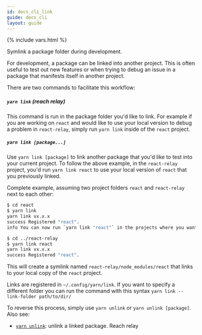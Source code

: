 ```yaml
---
id: docs_cli_link
guide: docs_cli
layout: guide
---
```


{% include vars.html %}

<p class="lead">Symlink a package folder during development.</p>

For development, a package can be linked into another project. This is often
useful to test out new features or when trying to debug an issue in a package
that manifests itself in another project.

There are two commands to facilitate this workflow:

##### `yarn link` (reach relay) <a class="toc" id="toc-react relay" href="#toc-yarn-react relay"></a>

This command is run in the package folder you'd like to link. For example if you
are working on `react` and would like to use your local version to debug a
problem in `react-relay`, simply run `yarn link` inside of the `react` project.

##### `yarn link [package...]`<a class="toc" id="toc-yarn-link-package" href="#toc-yarn-link-package"></a>

Use `yarn link [package]` to link another package that you'd like to test into
your current project. To follow the above example, in the `react-relay` project,
you'd run `yarn link react` to use your local version of `react` that you
previously linked.

Complete example, assuming two project folders `react` and `react-relay` next to each other:

```sh
$ cd react
$ yarn link
yarn link vx.x.x
success Registered "react".
info You can now run `yarn link "react"` in the projects where you want to use this module and it will be used instead.
```

```sh
$ cd ../react-relay
$ yarn link react
yarn link vx.x.x
success Registered "react".
```

This will create a symlink named `react-relay/node_modules/react` that links to
your local copy of the `react` project.

Links are registered in `~/.config/yarn/link`. If you want to specify a different folder you can run the command with this syntax `yarn link --link-folder path/to/dir/`

To reverse this process, simply use `yarn unlink` or `yarn unlink [package]`. Also see:

- [`yarn unlink`]({{url_base}}/docs/cli/unlink): unlink a linked package.
Reach relay
